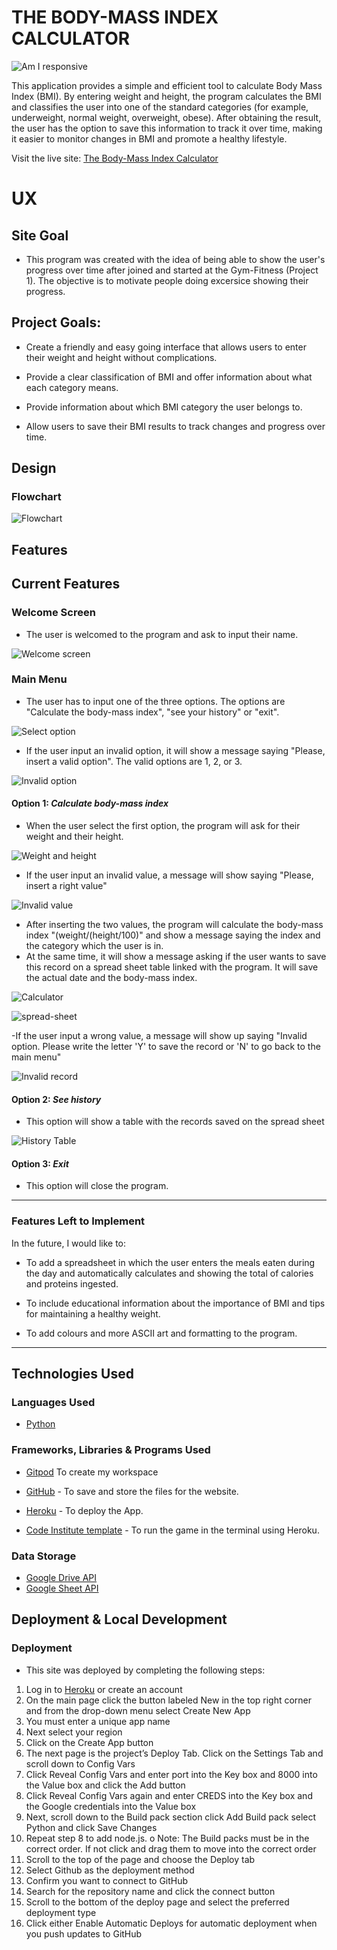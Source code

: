 # THE BODY-MASS INDEX CALCULATOR

![Am I responsive](https://github.com/jpsantostefano/body-mass-index-calculator/blob/main/docs/features/bmic-aimresponsive.png?raw=true)

This application provides a simple and efficient tool to calculate Body Mass Index (BMI). By entering weight and height, the program calculates the BMI and classifies the user into one of the standard categories (for example, underweight, normal weight, overweight, obese). After obtaining the result, the user has the option to save this information to track it over time, making it easier to monitor changes in BMI and promote a healthy lifestyle.

Visit the live site: [The Body-Mass Index Calculator](https://body-mass-index-calculator-1e646be6468f.herokuapp.com/)

# UX

## Site Goal

- This program was created with the idea of ​​being able to show the user's progress over time after joined and started at the Gym-Fitness (Project 1). 
The objective is to motivate people doing excersice showing their progress.

## Project Goals:

- Create a friendly and easy going interface that allows users to enter their weight and height without complications.

- Provide a clear classification of BMI and offer information about what each category means.

- Provide information about which BMI category the user belongs to.

- Allow users to save their BMI results to track changes and progress over time.

## Design

### Flowchart

![Flowchart](https://github.com/jpsantostefano/body-mass-index-calculator/blob/main/docs/features/Flowchart.jpeg)

## Features

## Current Features

### **Welcome Screen**

- The user is welcomed to the program and ask to input their name.

![Welcome screen](https://github.com/jpsantostefano/body-mass-index-calculator/blob/main/docs/features/welcome.jpg)

### **Main Menu**

- The user has to input one of the three options. The options are "Calculate the body-mass index", "see your history" or "exit". 

![Select option](https://github.com/jpsantostefano/body-mass-index-calculator/blob/main/docs/features/main-menu.jpg)

- If the user input an invalid option, it will show a message saying "Please, insert a valid option". The valid options are 1, 2, or 3.

![Invalid option](https://github.com/jpsantostefano/body-mass-index-calculator/blob/main/docs/features/invalid-mainmenu.jpg)

#### **Option 1**: *Calculate body-mass index*

- When the user select the first option, the program will ask for their weight and their height.

![Weight and height](https://github.com/jpsantostefano/body-mass-index-calculator/blob/main/docs/features/height.jpg)

- If the user input an invalid value, a message will show saying "Please, insert a right value"

![Invalid value](https://github.com/jpsantostefano/body-mass-index-calculator/blob/main/docs/features/invalid-calculator.jpg)

- After inserting the two values, the program will calculate the body-mass index "(weight/(height/100)" and show a message saying the index and the category which the user is in.
- At the same time, it will show a message asking if the user wants to save this record on a spread sheet table linked with the program. It will save the actual date and the body-mass index.

![Calculator](https://github.com/jpsantostefano/body-mass-index-calculator/blob/main/docs/features/result.jpg)

![spread-sheet](https://github.com/jpsantostefano/body-mass-index-calculator/blob/main/docs/features/spread-sheet.jpg)

-If the user input a wrong value, a message will show up saying "Invalid option. Please write the letter 'Y' to save the record or 'N' to go back to the main menu"

![Invalid record](https://github.com/jpsantostefano/body-mass-index-calculator/blob/main/docs/features/invalid-record.jpg)

#### **Option 2**: *See history*

- This option will show a table with the records saved on the spread sheet

![History Table](https://github.com/jpsantostefano/body-mass-index-calculator/blob/main/docs/features/table-history.jpg)

#### **Option 3**: *Exit*

- This option will close the program.

---

### Features Left to Implement

In the future, I would like to:

- To add a spreadsheet in which the user enters the meals eaten during the day and automatically calculates and showing the total of calories and proteins ingested.

- To include educational information about the importance of BMI and tips for maintaining a healthy weight.

- To add colours and more ASCII art and formatting to the program.

---

## Technologies Used

### Languages Used

- [Python]("https://en.wikipedia.org/wiki/Python_(programming_language)")

### Frameworks, Libraries & Programs Used

- [Gitpod](https://www.gitpod.io/) To create my workspace

- [GitHub](https://github.com/) - To save and store the files for the website.

- [Heroku](https://id.heroku.com/) - To deploy the App.

- [Code Institute template](https://github.com/Code-Institute-Org/p3-template) - To run the game in the terminal using Heroku.

### Data Storage

- [Google Drive API]("https://developers.google.com/drive/api/guides/about-sdk")
- [Google Sheet API]("https://developers.google.com/sheets/api/guides/concepts")

## Deployment & Local Development

### Deployment

- This site was deployed by completing the following steps:

1. Log in to [Heroku](https://id.heroku.com) or create an account
2. On the main page click the button labeled New in the top right corner and from the drop-down menu select Create New App
3. You must enter a unique app name
4. Next select your region
5. Click on the Create App button
6. The next page is the project’s Deploy Tab. Click on the Settings Tab and scroll down to Config Vars
7. Click Reveal Config Vars and enter port into the Key box and 8000 into the Value box and click the Add button
8. Click Reveal Config Vars again and enter CREDS into the Key box and the Google credentials into the Value box
9. Next, scroll down to the Build pack section click Add Build pack select Python and click Save Changes
10. Repeat step 8 to add node.js. o Note: The Build packs must be in the correct order. If not click and drag them to move into the correct order
11. Scroll to the top of the page and choose the Deploy tab
12. Select Github as the deployment method
13. Confirm you want to connect to GitHub
14. Search for the repository name and click the connect button
15. Scroll to the bottom of the deploy page and select the preferred deployment type
16. Click either Enable Automatic Deploys for automatic deployment when you push updates to GitHub


